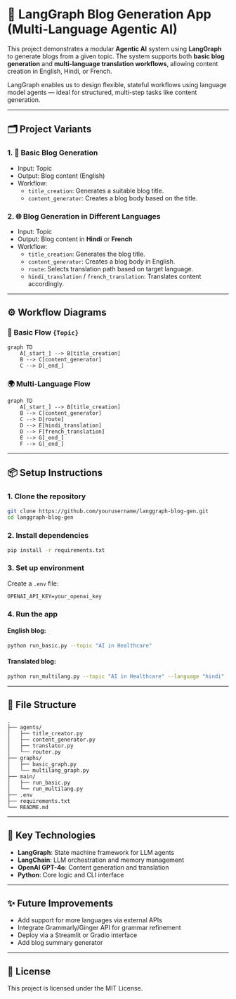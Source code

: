 # 🧠 LangGraph Blog Generation App (Multi-Language Agentic AI)

This project demonstrates a modular **Agentic AI** system using **LangGraph** to generate blogs from a given topic. The system supports both **basic blog generation** and **multi-language translation workflows**, allowing content creation in English, Hindi, or French.

LangGraph enables us to design flexible, stateful workflows using language model agents — ideal for structured, multi-step tasks like content generation.

---

## 🗂️ Project Variants

### 1. 📝 Basic Blog Generation

- Input: Topic
- Output: Blog content (English)
- Workflow:
  - `title_creation`: Generates a suitable blog title.
  - `content_generator`: Creates a blog body based on the title.

### 2. 🌐 Blog Generation in Different Languages

- Input: Topic
- Output: Blog content in **Hindi** or **French**
- Workflow:
  - `title_creation`: Generates the blog title.
  - `content_generator`: Creates a blog body in English.
  - `route`: Selects translation path based on target language.
  - `hindi_translation` / `french_translation`: Translates content accordingly.

---

## ⚙️ Workflow Diagrams

### 📄 Basic Flow `{Topic}`
```mermaid
graph TD
    A[_start_] --> B[title_creation]
    B --> C[content_generator]
    C --> D[_end_]
```

### 🌍 Multi-Language Flow
```mermaid
graph TD
    A[_start_] --> B[title_creation]
    B --> C[content_generator]
    C --> D[route]
    D --> E[hindi_translation]
    D --> F[french_translation]
    E --> G[_end_]
    F --> G[_end_]
```

---

## 📦 Setup Instructions

### 1. Clone the repository

```bash
git clone https://github.com/yourusername/langgraph-blog-gen.git
cd langgraph-blog-gen
```

### 2. Install dependencies

```bash
pip install -r requirements.txt
```

### 3. Set up environment

Create a `.env` file:
```env
OPENAI_API_KEY=your_openai_key
```

### 4. Run the app

#### English blog:
```bash
python run_basic.py --topic "AI in Healthcare"
```

#### Translated blog:
```bash
python run_multilang.py --topic "AI in Healthcare" --language "hindi"
```

---

## 📁 File Structure

```
.
├── agents/
│   ├── title_creator.py
│   ├── content_generator.py
│   ├── translator.py
│   └── router.py
├── graphs/
│   ├── basic_graph.py
│   └── multilang_graph.py
├── main/
│   ├── run_basic.py
│   └── run_multilang.py
├── .env
├── requirements.txt
└── README.md
```

---

## 🧠 Key Technologies

- **LangGraph**: State machine framework for LLM agents
- **LangChain**: LLM orchestration and memory management
- **OpenAI GPT-4o**: Content generation and translation
- **Python**: Core logic and CLI interface

---

## ✨ Future Improvements

- Add support for more languages via external APIs
- Integrate Grammarly/Ginger API for grammar refinement
- Deploy via a Streamlit or Gradio interface
- Add blog summary generator

---

## 📝 License

This project is licensed under the MIT License.
